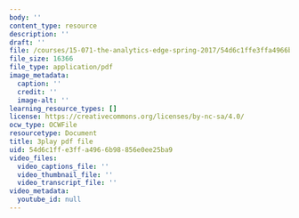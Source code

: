 ```yaml
---
body: ''
content_type: resource
description: ''
draft: ''
file: /courses/15-071-the-analytics-edge-spring-2017/54d6c1ffe3ffa4966b98856e0ee25ba9_EOWyWHTA_vQ.pdf
file_size: 16366
file_type: application/pdf
image_metadata:
  caption: ''
  credit: ''
  image-alt: ''
learning_resource_types: []
license: https://creativecommons.org/licenses/by-nc-sa/4.0/
ocw_type: OCWFile
resourcetype: Document
title: 3play pdf file
uid: 54d6c1ff-e3ff-a496-6b98-856e0ee25ba9
video_files:
  video_captions_file: ''
  video_thumbnail_file: ''
  video_transcript_file: ''
video_metadata:
  youtube_id: null
---
```

